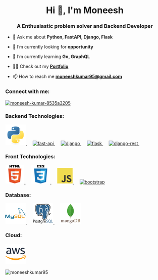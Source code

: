 <h1 align="center">Hi 👋, I'm Moneesh</h1>
<h3 align="center">A Enthusiastic problem solver and Backend Developer</h3>

- 💬 Ask me about **Python, FastAPI, Django, Flask**

- 🔭 I’m currently looking for **opportunity**

- 🌱 I’m currently learning **Go, GraphQL**

- 👨‍💻 Check out my <a href="https://moneesh.herokuapp.com"><b>Portfolio</b></a>

- 📫 How to reach me **moneeshkumar95@gmail.com**

<h3 align="left">Connect with me:</h3>
<p align="left">
<a href="https://linkedin.com/in/moneesh-kumar-8535a3205" target="blank"><img align="center" src="https://raw.githubusercontent.com/rahuldkjain/github-profile-readme-generator/master/src/images/icons/Social/linked-in-alt.svg" alt="moneesh-kumar-8535a3205" height="30" width="40" /></a>
</p>

<h3 align="left">Backend Technologies:</h3>
<p>
  <a href="https://www.python.org" target="_blank" rel="noreferrer"> 
    <img src="https://raw.githubusercontent.com/devicons/devicon/master/icons/python/python-original.svg" alt="python" width="65" height="65"/>
  </a>&emsp;
    <a href="https://fastapi.tiangolo.com/" target="_blank" rel="noreferrer">
    <img src="https://github.com/moneeshkumar95/moneeshkumar95/assets/78355845/9d102379-d127-4a6a-8fae-b02aee20ad57" alt="fast-api" width="65" height="65"/>
  </a>&emsp;
  <a href="https://www.djangoproject.com/" target="_blank" rel="noreferrer"> 
    <img src="https://github.com/moneeshkumar95/moneeshkumar95/assets/78355845/8e990217-caca-4da5-a46f-49eff452aec8" alt="django" width="65" height="65"/>
  </a>&emsp;
  <a href="https://flask.palletsprojects.com/" target="_blank" rel="noreferrer">
    <img src="https://www.vectorlogo.zone/logos/pocoo_flask/pocoo_flask-icon.svg" alt="flask" width="65" height="65"/>
  </a>&emsp;
    <a href="https://www.django-rest-framework.org/" target="_blank" rel="noreferrer"> 
    <img src="https://www.django-rest-framework.org/img/logo.png" alt="django-rest" width="65" height="65"/>
  </a>&emsp;
</p>

<h3 align="left">Front Technologies:</h3>
<p>
  <a href="https://www.w3.org/html/" target="_blank" rel="noreferrer"> 
    <img src="https://raw.githubusercontent.com/devicons/devicon/master/icons/html5/html5-original-wordmark.svg" alt="html5" width="60" height="60"/> 
  </a>&emsp;
  <a href="https://www.w3schools.com/css/" target="_blank" rel="noreferrer"> 
    <img src="https://raw.githubusercontent.com/devicons/devicon/master/icons/css3/css3-original-wordmark.svg" alt="css3" width="60" height="60"/> 
  </a>&emsp;
  <a href="https://developer.mozilla.org/en-US/docs/Web/JavaScript" target="_blank" rel="noreferrer"> 
    <img src="https://raw.githubusercontent.com/devicons/devicon/master/icons/javascript/javascript-original.svg" alt="javascript" width="50" height="50"/> 
  </a>&emsp;
  <a href="https://getbootstrap.com/" target="_blank" rel="noreferrer">
      <img src="https://www.vectorlogo.zone/logos/getbootstrap/getbootstrap-icon.svg" alt="bootstrap" width="50" height="50"/>
  </a>
</p>

<h3 align="left">Database:</h3>
<p>
  <a href="https://www.mysql.com/" target="_blank" rel="noreferrer">
    <img src="https://raw.githubusercontent.com/devicons/devicon/master/icons/mysql/mysql-original-wordmark.svg" alt="mysql" width="65" height="65"/>
  </a>&emsp;
  <a href="https://www.postgresql.org" target="_blank" rel="noreferrer"> 
    <img src="https://raw.githubusercontent.com/devicons/devicon/master/icons/postgresql/postgresql-original-wordmark.svg" alt="postgresql" width="65" height="65"/> 
  </a>&emsp;
  <a href="https://www.mongodb.com/" target="_blank" rel="noreferrer">
    <img src="https://raw.githubusercontent.com/devicons/devicon/master/icons/mongodb/mongodb-original-wordmark.svg" alt="mongodb" width="65" height="65"/>
  </a>
</p>

<h3 align="left">Cloud:</h3>
<p>
  <a href="https://aws.amazon.com" target="_blank" rel="noreferrer"> 
    <img src="https://raw.githubusercontent.com/devicons/devicon/master/icons/amazonwebservices/amazonwebservices-original-wordmark.svg" alt="aws" width="65" height="65"/> 
  </a>
</p>

<p><img align="left" src="https://github-readme-stats.vercel.app/api/top-langs?username=moneeshkumar95&show_icons=true&locale=en&layout=compact" alt="moneeshkumar95" /></p>

<br>

